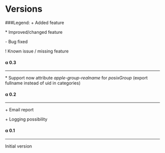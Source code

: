 Versions
========

###Legend:
\+ Added feature

\* Improved/changed feature

\- Bug fixed

\! Known issue / missing feature


#### α 0.3
------------
\* Support now attribute *apple-group-realname* for *posixGroup* (export fullname instead of uid in categories)


#### α 0.2
------------
\+ Email report

\+ Logging possibility


#### α 0.1
------------
Initial version